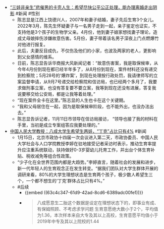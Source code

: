 - [“三娃非亲生”悲催男的卡壳人生：希望尽快公平公正处理，能办理离婚走出阴影](https://www.toutiao.com/article/7188759500093112872/) #新闻 #性别
	- 陈志显是江西上饶德兴人，2007年和妻子结婚，妻子先后生育3个女儿。2022年3月，陈先生怀疑妻子与一名男子走到一起，亲子鉴定也证实，不支持他是3个孩子的生物学父亲。4月份，他到妻子娘家想找妻子理论，造成丈母娘摔伤涉嫌故意伤害。5月份，妻子带着该名男子深夜上门点燃爆竹对他进行报复。
	- 此后，夫妻反目成仇，不仅伤及他们的小家，也波及两家的老人，更影响到父女感情的维系。
	- 日前，陈志显告诉华商报大风新闻记者：“故意伤害案，我是取保候审，从今年4月份到现在都已经半年多了，从8月份到现在，案件材料还没有递交到检察院；5月28号的‘爆炸案’，到现在处理按行政处罚，我请律师写的立案监督申请，从9月7号递交给检察院和信访局，也已经两个多月了，我要求做刑事立案，也没有答复要不要立案，我等到现在还没有进展，答复我说要移交给公安局，都是让我等着处理。”
	- “现在案件全卡在这里。”陈志显的人生也卡在这个关键期。
	- “我和父母居住在一起，因为是取保候审阶段，也不能外出，也没办法出去。”
	- 陈志显告诉记者，11月11日市领导在信访局接访， “领导也接了我的材料在手里，当初是成立专案组答应我要处理的。”
- [中国人民大学教授：八成大学生希望生两娃，“丁克”占比只有4%](https://www.guancha.cn/politics/2023_01_15_675996.shtml?s=zwyxgtjdt) #新闻
	- 1月15日，北京市政协十四届一次会议进入第二天，市政协委员、中国人民大学社会与人口学院教授李婷在驻地接受记者采访时表示，推动生育率提升应注重系统联动，扶持做好0-3岁婴幼儿托育工作，并出台个体生育补贴、税收减免等组合性政策。
	- “少子化在全世界范围内都是大趋势。”李婷直言，随着社会的发展和进步，新一代年轻人的生育观念正在发生转变。“据我们团队对大学生群体开展的调研来看，80%的大学生理想状态是生育两个孩子，极少数人希望生三个，一个都不想生的‘丁克’群体占比只有4%。”
	- #后续
		- {{embed ((63c4c347-61d9-42ad-8cd6-6389adc00fe1))}}
		- > 八成愿意生二胎这个数据是设定在理想状态下的，即事业有成、有保姆照顾、不考虑求学问题
		  生育意愿绝大数小于2个，平均值为1.36，本次样本来自大专及其以上高校，生育意愿平均值小于2019年中专及其以上院校的1.44